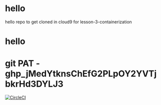 # hello
hello repo to get cloned in cloud9 for lesson-3-containerization
# hello
# git PAT - 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
[![CircleCI](https://dl.circleci.com/status-badge/img/gh/kagitajagadeesh/hello/tree/main.svg?style=svg)](https://dl.circleci.com/status-badge/redirect/gh/kagitajagadeesh/hello/tree/main)


